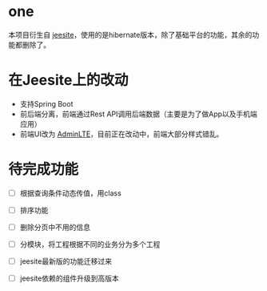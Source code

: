 # one

本项目衍生自 [jeesite](https://github.com/thinkgem/jeesite "https://github.com/thinkgem/jeesite")，使用的是hibernate版本，除了基础平台的功能，其余的功能都删除了。

# 在Jeesite上的改动 #
-	支持Spring Boot
-	前后端分离，前端通过Rest API调用后端数据（主要是为了做App以及手机端应用）
-	前端UI改为 [AdminLTE](https://github.com/almasaeed2010/AdminLTE "https://github.com/almasaeed2010/AdminLTE")，目前正在改动中，前端大部分样式错乱。

# 待完成功能

-	[ ] 根据查询条件动态传值，用class
-	[ ] 排序功能
-	[ ] 删除分页中不用的信息

-	[ ] 分模块，将工程根据不同的业务分为多个工程
-	[ ] jeesite最新版的功能迁移过来
-	[ ] jeesite依赖的组件升级到高版本